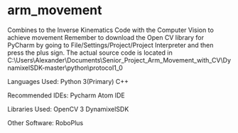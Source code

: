 # arm_movement
Combines to the Inverse Kinematics Code with the Computer Vision to achieve movement
Remember to download the Open CV library for PyCharm by going to File/Settings/Project/Project Interpreter and then press the plus sign.
The actual source code is located in C:\Users\Alexander\Documents\Senior_Project_Arm_Movement_with_CV\DynamixelSDK-master\python\protocol1_0

Languages Used:
Python 3(Primary)
C++

Recommended IDEs:
Pycharm
Atom IDE

Libraries Used:
OpenCV 3
DynamixelSDK

Other Software:
RoboPlus